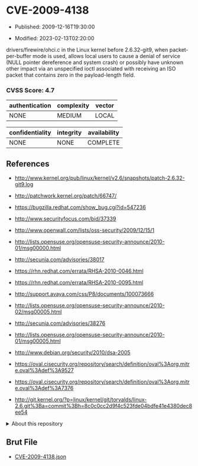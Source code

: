 # CVE-2009-4138

- Published: 2009-12-16T19:30:00

- Modified: 2023-02-13T02:20:00

drivers/firewire/ohci.c in the Linux kernel before 2.6.32-git9, when packet-per-buffer mode is used, allows local users to cause a denial of service (NULL pointer dereference and system crash) or possibly have unknown other impact via an unspecified ioctl associated with receiving an ISO packet that contains zero in the payload-length field.

### CVSS Score: **4.7**

| authentication | complexity | vector |
| --- | --- | --- |
| NONE | MEDIUM | LOCAL |

| confidentiality | integrity | availability |
| --- | --- | --- |
| NONE | NONE | COMPLETE |

## References

* http://www.kernel.org/pub/linux/kernel/v2.6/snapshots/patch-2.6.32-git9.log

* http://patchwork.kernel.org/patch/66747/

* https://bugzilla.redhat.com/show_bug.cgi?id=547236

* http://www.securityfocus.com/bid/37339

* http://www.openwall.com/lists/oss-security/2009/12/15/1

* http://lists.opensuse.org/opensuse-security-announce/2010-01/msg00000.html

* http://secunia.com/advisories/38017

* https://rhn.redhat.com/errata/RHSA-2010-0046.html

* https://rhn.redhat.com/errata/RHSA-2010-0095.html

* http://support.avaya.com/css/P8/documents/100073666

* http://lists.opensuse.org/opensuse-security-announce/2010-02/msg00005.html

* http://secunia.com/advisories/38276

* http://lists.opensuse.org/opensuse-security-announce/2010-01/msg00005.html

* http://www.debian.org/security/2010/dsa-2005

* https://oval.cisecurity.org/repository/search/definition/oval%3Aorg.mitre.oval%3Adef%3A9527

* https://oval.cisecurity.org/repository/search/definition/oval%3Aorg.mitre.oval%3Adef%3A7376

* http://git.kernel.org/?p=linux/kernel/git/torvalds/linux-2.6.git%3Ba=commit%3Bh=8c0c0cc2d9f4c523fde04bdfe41e4380dec8ee54

<details>
<summary>About this repository</summary> 

  This repository is part of the project [Live Hack CVE](https://github.com/Live-Hack-CVE). Main website can be found [www.live-hack.org](https://www.live-hack.org) 
  
  Made by [Sn0wAlice](https://github.com/Sn0wAlice) for the people that care about security and need to have a feed of the latest CVEs. Hope you enjoy it, don't forget to star the repo and follow me on [Twitter](https://twitter.com/Sn0wAlice) and [Github](https://github.com/Sn0wAlice). And that is my [personnal website](https://www.alice-snow.me/)

  - [Home Page](https://github.com/Live-Hack-CVE)
  - [Framework](https://github.com/Live-Hack-CVE/cve-framework)
  - [CVE database](https://github.com/Live-Hack-CVE/full_database)
  - [Changelog](https://github.com/Live-Hack-CVE/Changelog)
</details>

## Brut File

* [CVE-2009-4138.json](https://raw.githubusercontent.com/Live-Hack-CVE/full_database/main/cves/2009/CVE-2009-4138.json)

